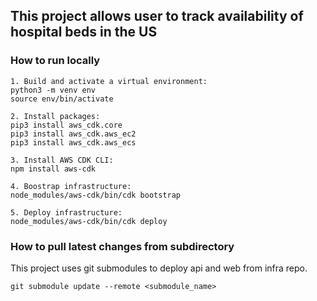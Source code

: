 ## This project allows user to track availability of hospital beds in the US

### How to run locally
```
1. Build and activate a virtual environment: 
python3 -m venv env
source env/bin/activate

2. Install packages:
pip3 install aws_cdk.core
pip3 install aws_cdk.aws_ec2
pip3 install aws_cdk.aws_ecs

3. Install AWS CDK CLI:
npm install aws-cdk

4. Boostrap infrastructure:
node_modules/aws-cdk/bin/cdk bootstrap

5. Deploy infrastructure:
node_modules/aws-cdk/bin/cdk deploy
```

### How to pull latest changes from subdirectory
This project uses git submodules to deploy api and web from infra repo.
```
git submodule update --remote <submodule_name>
```